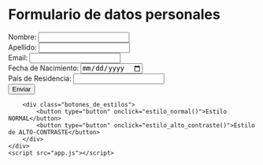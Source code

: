 <!DOCTYPE html>
<html lang="es">
<head>
    <meta charset="UTF-8">
    <meta name="viewport" content="width=device-width, initial-scale=1.0">
    <link rel="stylesheet" id="archivo_css" href="./normal.css">
    <title>Actividad Clase 4 - GITHUB</title>
</head>
<body>
    <div class="principal">
        <h1>Formulario de datos personales</h1>
        <form id="datos-personales-form">
            <div class="grupo_formulario">
                <label for="nombre">Nombre:</label>
                <input type="text" id="nombre" name="nombre" required>
            </div>
            <div class="grupo_formulario">
                <label for="apellido">Apellido:</label>
                <input type="text" id="apellido" name="apellido" required>
            </div>
            <div class="formulario">
                <label for="email">Email:</label>
                <input type="email" id="email" name="email" required>
            </div>
            <div class="formulario">
                <label for="fecha-nacimiento">Fecha de Nacimiento:</label>
                <input type="date" id="fecha-nacimiento" name="fecha-nacimiento" required>
            </div>
            <div class="formulario">
                <label for="pais-residencia">País de Residencia:</label>
                <input type="text" id="pais-residencia" name="pais-residencia" required>
            </div>
            <button type="submit">Enviar</button>
        </form>

        <div class="botones_de_estilos">
            <button type="button" onclick="estilo_normal()">Estilo NORMAL</button>
            <button type="button" onclick="estilo_alto_contraste()">Estilo de ALTO-CONTRASTE</button>
        </div>
    </div>
    <script src="app.js"></script>
</body>
</html>
